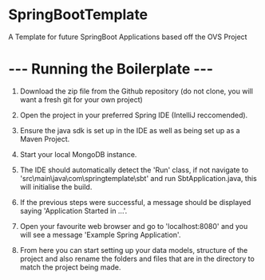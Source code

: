 # SpringBootTemplate
A Template for future SpringBoot Applications based off the OVS Project

# --- Running the Boilerplate ---

  1. Download the zip file from the Github repository (do not clone, you will want a fresh git for your own project)
  
  2. Open the project in your preferred Spring IDE (IntelliJ reccomended).
  
  3. Ensure the java sdk is set up in the IDE as well as being set up as a Maven Project.
  
  4. Start your local MongoDB instance.
  
  5. The IDE should automatically detect the 'Run' class, if not navigate to 'src\main\java\com\springtemplate\sbt\' and run SbtApplication.java, this will initialise the build.
  
  6. If the previous steps were successful, a message should be displayed saying 'Application Started in ...'.
  
  7. Open your favourite web browser and go to 'localhost:8080' and you will see a message 'Example Spring Application'.
  
  8. From here you can start setting up your data models, structure of the project and also rename the folders and files that are in the directory to match the project being made.
